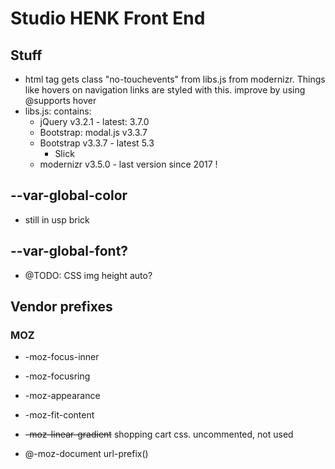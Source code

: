 # Studio HENK Front End

## Stuff

- html tag gets class "no-touchevents" from libs.js from modernizr. Things like hovers on navigation links are styled with this. improve by using @supports hover
- libs.js: contains:
  - jQuery v3.2.1 - latest: 3.7.0
  - Bootstrap: modal.js v3.3.7
  - Bootstrap v3.3.7 - latest 5.3
    - Slick
  - modernizr v3.5.0 - last version since 2017 !

## --var-global-color

- still in usp brick

## --var-global-font?

- @TODO: CSS img height auto?

## Vendor prefixes

### MOZ

- -moz-focus-inner
- -moz-focusring
- -moz-appearance
- -moz-fit-content
- ~~-moz-linear-gradient~~ shopping cart css. uncommented, not used

- @-moz-document url-prefix()